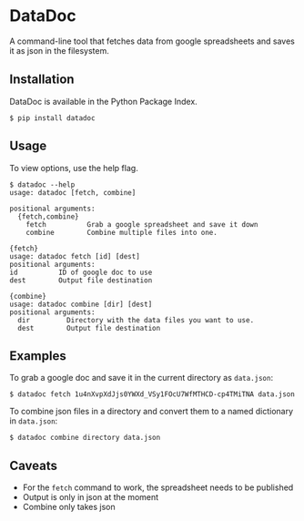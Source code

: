 DataDoc
======
A command-line tool that fetches data from google spreadsheets and saves it as json in the filesystem.

Installation
------------

DataDoc is available in the Python Package Index.

    $ pip install datadoc

Usage
-----

To view options, use the help flag.

    $ datadoc --help
    usage: datadoc [fetch, combine]

    positional arguments:
      {fetch,combine}
        fetch          Grab a google spreadsheet and save it down
        combine        Combine multiple files into one.

    {fetch}
    usage: datadoc fetch [id] [dest]
    positional arguments:
    id          ID of google doc to use
    dest        Output file destination

    {combine}
    usage: datadoc combine [dir] [dest]
    positional arguments:
      dir         Directory with the data files you want to use.
      dest        Output file destination

Examples
--------

To grab a google doc and save it in the current directory as `data.json`:

    $ datadoc fetch 1u4nXvpXdJjs0YWXd_VSy1FOcU7WfMTHCD-cp4TMiTNA data.json

To combine json files in a directory and convert them to a named dictionary in `data.json`:

    $ datadoc combine directory data.json

Caveats
-------

- For the `fetch` command to work, the spreadsheet needs to be published
- Output is only in json at the moment
- Combine only takes json


